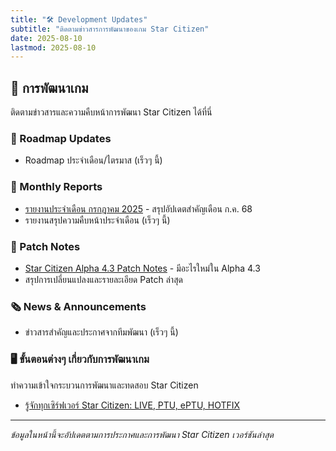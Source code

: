 ```yaml
---
title: "🛠️ Development Updates"
subtitle: "ติดตามข่าวสารการพัฒนาของเกม Star Citizen"
date: 2025-08-10
lastmod: 2025-08-10
---
```


## **🔬 การพัฒนาเกม**

ติดตามข่าวสารและความคืบหน้าการพัฒนา Star Citizen ได้ที่นี่

### 🚀 Roadmap Updates
* Roadmap ประจำเดือน/ไตรมาส (เร็วๆ นี้) 

### 📰 Monthly Reports
* [รายงานประจำเดือน กรกฎาคม 2025](monthly-report-2025-07/) - สรุปอัปเดตสำคัญเดือน ก.ค. 68
* รายงานสรุปความคืบหน้าประจำเดือน (เร็วๆ นี้)

### 📝 Patch Notes
* [Star Citizen Alpha 4.3 Patch Notes](patch-notes-alpha-4.3/) - มีอะไรใหม่ใน Alpha 4.3
* สรุปการเปลี่ยนแปลงและรายละเอียด Patch ล่าสุด

### 🗞️ News & Announcements
* ข่าวสารสำคัญและประกาศจากทีมพัฒนา (เร็วๆ นี้)

### 🖥️ ขั้นตอนต่างๆ เกี่ยวกับการพัฒนาเกม

ทำความเข้าใจกระบวนการพัฒนาและทดสอบ Star Citizen

* [รู้จักทุกเซิร์ฟเวอร์ Star Citizen: LIVE, PTU, ePTU, HOTFIX](star-citizen-server-environments/)

---

*ข้อมูลในหน้านี้จะอัปเดตตามการประกาศและการพัฒนา Star Citizen เวอร์ชันล่าสุด*
